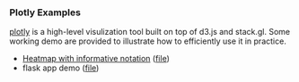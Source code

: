 ### Plotly Examples

[plotly](https://plot.ly/) is a high-level visulization tool built on top of d3.js and stack.gl. Some working demo are provided to illustrate how to efficiently use it in practice.

* [Heatmap with informative notation](https://cdn.rawgit.com/elong0527/plotly-examples/master/heatmap/Heatmap.html) ([file](./heatmap))
* flask app demo ([file](./flask_app))